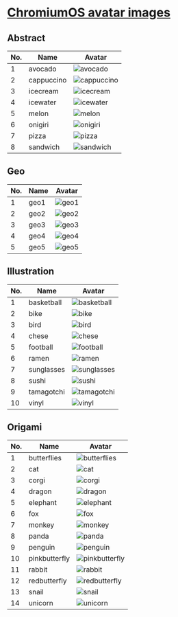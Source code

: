 # [ChromiumOS avatar images](https://github.com/chromium/chromium/tree/7797b8c8b6a322bb820452b554279e8c24a6982b/ui/chromeos/resources/default_200_percent/default_user_images/)

## Abstract

| No. | Name | Avatar |
|-----|-----|---------|
| 1 | avocado | ![avocado](./abstract/avatar_avocado.png) |
| 2 | cappuccino | ![cappuccino](./abstract/avatar_cappuccino.png) |
| 3 | icecream | ![icecream](./abstract/avatar_icecream.png) |
| 4 | icewater | ![icewater](./abstract/avatar_icewater.png) |
| 5 | melon | ![melon](./abstract/avatar_melon.png) |
| 6 | onigiri | ![onigiri](./abstract/avatar_onigiri.png) |
| 7 | pizza | ![pizza](./abstract/avatar_pizza.png) |
| 8 | sandwich | ![sandwich](./abstract/avatar_sandwich.png) |

## Geo

| No. | Name | Avatar |
|-----|-----|---------|
| 1 | geo1 | ![geo1](./geo/avatar_geo1.png) |
| 2 | geo2 | ![geo2](./geo/avatar_geo2.png) |
| 3 | geo3 | ![geo3](./geo/avatar_geo3.png) |
| 4 | geo4 | ![geo4](./geo/avatar_geo4.png) |
| 5 | geo5 | ![geo5](./geo/avatar_geo5.png) |

## Illustration
| No. | Name | Avatar |
|-----|------|--------|
| 1 | basketball | ![basketball](./illustration/avatar_basketball.png) | 
| 2 | bike | ![bike](./illustration/avatar_bike.png) | 
| 3 | bird | ![bird](./illustration/avatar_bird.png) | 
| 4 | chese | ![chese](./illustration/avatar_chese.png) | 
| 5 | football | ![football](./illustration/avatar_football.png) | 
| 6 | ramen | ![ramen](./illustration/avatar_ramen.png) | 
| 7 | sunglasses | ![sunglasses](./illustration/avatar_sunglasses.png) | 
| 8 | sushi | ![sushi](./illustration/avatar_sushi.png) | 
| 9 | tamagotchi | ![tamagotchi](./illustration/avatar_tamagotchi.png) | 
| 10 | vinyl | ![vinyl](./illustration/avatar_vinyl.png) | 

## Origami

| No. | Name | Avatar |
|-----|-----|---------|
| 1 | butterflies | ![butterflies](./origami/avatar_butterflies.png) |
| 2 | cat | ![cat](./origami/avatar_cat.png) |
| 3 | corgi | ![corgi](./origami/avatar_corgi.png) |
| 4 | dragon | ![dragon](./origami/avatar_dragon.png) |
| 5 | elephant | ![elephant](./origami/avatar_elephant.png) |
| 6 | fox | ![fox](./origami/avatar_fox.png) |
| 7 | monkey | ![monkey](./origami/avatar_monkey.png) |
| 8 | panda | ![panda](./origami/avatar_panda.png) |
| 9 | penguin | ![penguin](./origami/avatar_penguin.png) |
| 10 | pinkbutterfly | ![pinkbutterfly](./origami/avatar_pinkbutterfly.png) |
| 11 | rabbit | ![rabbit](./origami/avatar_rabbit.png) |
| 12 | redbutterfly | ![redbutterfly](./origami/avatar_redbutterfly.png) |
| 13 | snail | ![snail](./origami/avatar_snail.png) |
| 14 | unicorn | ![unicorn](./origami/avatar_unicorn.png) |

